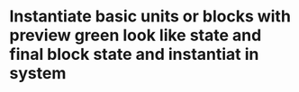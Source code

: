 # Instantiate basic units or blocks with preview green look like state and final block state and instantiat in system

